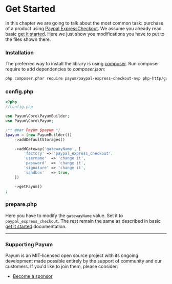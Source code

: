# Get Started

In this chapter we are going to talk about the most common task: purchase of a product using [Paypal ExpressCheckout](https://www.paypal.com/webapps/mpp/express-checkout). We assume you already read basic [get it started](../../get-it-started.md). Here we just show you modifications you have to put to the files shown there.

### Installation

The preferred way to install the library is using [composer](http://getcomposer.org/). Run composer require to add dependencies to _composer.json_:

```bash
php composer.phar require payum/paypal-express-checkout-nvp php-http/guzzle7-adapter
```

### config.php

```php
<?php
//config.php

use Payum\Core\PayumBuilder;
use Payum\Core\Payum;

/** @var Payum $payum */
$payum = (new PayumBuilder())
    ->addDefaultStorages()

    ->addGateway('gatewayName', [
        'factory' => 'paypal_express_checkout',
        'username'  => 'change it',
        'password'  => 'change it',
        'signature' => 'change it',
        'sandbox'   => true,
    ])

    ->getPayum()
;
```

### prepare.php

Here you have to modify the `gatewayName` value. Set it to `paypal_express_checkout`. The rest remain the same as described in basic [get it started](../../get-it-started.md) documentation.

***

### Supporting Payum

Payum is an MIT-licensed open source project with its ongoing development made possible entirely by the support of community and our customers. If you'd like to join them, please consider:

* [Become a sponsor](https://github.com/sponsors/Payum)
